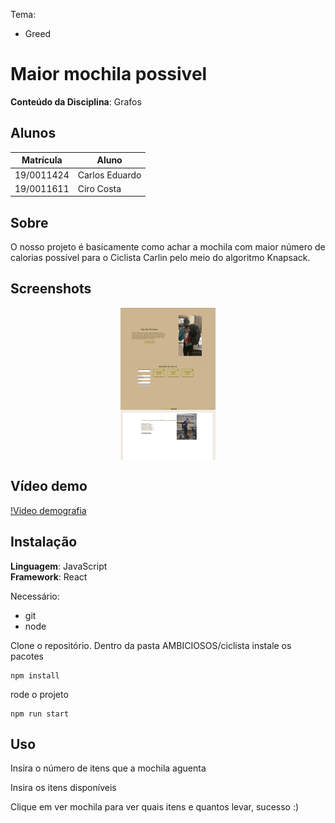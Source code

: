 Tema:

- Greed

# Maior mochila possivel

<!-- **Número da Lista**: 1<br> -->
**Conteúdo da Disciplina**: Grafos<br>

## Alunos

| Matrícula  | Aluno          |
| ---------- | -------------- |
| 19/0011424 | Carlos Eduardo |
| 19/0011611 | Ciro Costa     |

## Sobre

O nosso projeto é basicamente como achar a mochila com maior número de calorias possível para o Ciclista Carlin pelo meio do algoritmo Knapsack.

## Screenshots

<img src="img/ambicioso1.png" alt="Tela inicial" style="display: block; margin-left: auto; margin-right: auto; width: 30%;">
<img src="img/ambicioso2.png" alt="Posições escolhidas" style="display: block; margin-left: auto; margin-right: auto; width: 30%;">
<img src="img/ambicioso3.png" alt="Caminho traçado" style="display: block; margin-left: auto; margin-right: auto; width: 30%;">

## Vídeo demo

[!Video demografia](https://github.com/projeto-de-algoritmos/Greed_CarlinCilcista/assets/54088490/98b83bc8-44ba-413b-a5e7-3250ee406766)

## Instalação
**Linguagem**: JavaScript<br>
**Framework**: React<br>

Necessário:
 - git
 - node

Clone o repositório.
Dentro da pasta AMBICIOSOS/ciclista
instale os pacotes

```
npm install
```

rode o projeto

```
npm run start
```


## Uso

<p>Insira o número de itens que a mochila aguenta </p>
<p>Insira os itens disponíveis</p>
<p>Clique em ver mochila para ver quais itens e quantos levar, sucesso :)</p>
